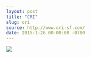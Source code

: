 ```yaml
---
layout: post
title: "CRI"
slug: cri
source: http://www.cri-sf.com/
date: 2015-1-26 00:00:00 -0700
---
```


<img src="{{ site.url }}/assets/img/screenshots/cri.jpg">
